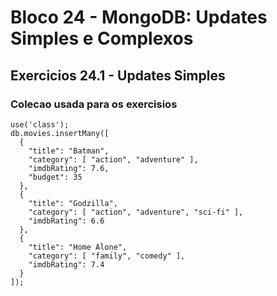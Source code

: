 # Bloco 24 - MongoDB: Updates Simples e Complexos

## Exercicios 24.1 - Updates Simples

### Colecao usada para os exercisios

```
use('class');
db.movies.insertMany([
  {
    "title": "Batman",
    "category": [ "action", "adventure" ],
    "imdbRating": 7.6,
    "budget": 35
  },
  {
    "title": "Godzilla",
    "category": [ "action", "adventure", "sci-fi" ],
    "imdbRating": 6.6
  },
  {
    "title": "Home Alone",
    "category": [ "family", "comedy" ],
    "imdbRating": 7.4
  }
]);
```
